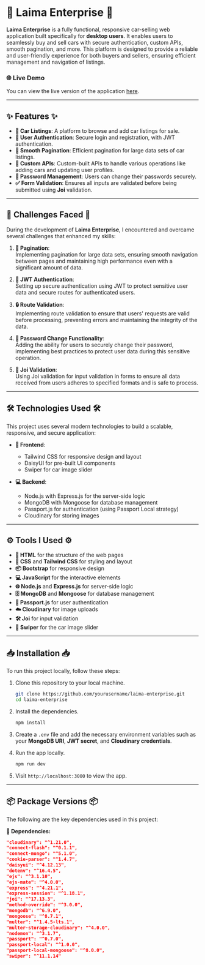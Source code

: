 # 🚗 Laima Enterprise 🚗

**Laima Enterprise** is a fully functional, responsive car-selling web application built specifically for **desktop users**. It enables users to seamlessly buy and sell cars with secure authentication, custom APIs, smooth pagination, and more. This platform is designed to provide a reliable and user-friendly experience for both buyers and sellers, ensuring efficient management and navigation of listings.

### 🌐 Live Demo
You can view the live version of the application [here](https://lamia-enterprise-main-qs8ttmg44.vercel.app/).

---

## ✨ Features ✨

- **🚙 Car Listings**: A platform to browse and add car listings for sale.
- **🔐 User Authentication**: Secure login and registration, with JWT authentication.
- **📄 Smooth Pagination**: Efficient pagination for large data sets of car listings.
- **🔧 Custom APIs**: Custom-built APIs to handle various operations like adding cars and updating user profiles.
- **🔑 Password Management**: Users can change their passwords securely.
- **✅ Form Validation**: Ensures all inputs are validated before being submitted using **Joi** validation.

---

## 🚧 Challenges Faced 🚧

During the development of **Laima Enterprise**, I encountered and overcame several challenges that enhanced my skills:

1. **🔄 Pagination**:  
   Implementing pagination for large data sets, ensuring smooth navigation between pages and maintaining high performance even with a significant amount of data.

2. **🔐 JWT Authentication**:  
   Setting up secure authentication using JWT to protect sensitive user data and secure routes for authenticated users.

3. **🔒 Route Validation**:  
   Implementing route validation to ensure that users' requests are valid before processing, preventing errors and maintaining the integrity of the data.

4. **🔑 Password Change Functionality**:  
   Adding the ability for users to securely change their password, implementing best practices to protect user data during this sensitive operation.

5. **📜 Joi Validation**:  
   Using Joi validation for input validation in forms to ensure all data received from users adheres to specified formats and is safe to process.

---

## 🛠 Technologies Used 🛠

This project uses several modern technologies to build a scalable, responsive, and secure application:

- **🎨 Frontend**: 
  - Tailwind CSS for responsive design and layout
  - DaisyUI for pre-built UI components
  - Swiper for car image slider

- **💻 Backend**: 
  - Node.js with Express.js for the server-side logic
  - MongoDB with Mongoose for database management
  - Passport.js for authentication (using Passport Local strategy)
  - Cloudinary for storing images
  
---

## ⚙️ Tools I Used ⚙️

- **📝 HTML** for the structure of the web pages
- **🎨 CSS** and **Tailwind CSS** for styling and layout
- **📦 Bootstrap** for responsive design
- **💻 JavaScript** for the interactive elements
- **🌐 Node.js** and **Express.js** for server-side logic
- **🗄 MongoDB** and **Mongoose** for database management
- **🔐 Passport.js** for user authentication
- **☁️ Cloudinary** for image uploads
- **🛠 Joi** for input validation
- **🚗 Swiper** for the car image slider

---

## 📥 Installation 📥

To run this project locally, follow these steps:

1. Clone this repository to your local machine.

    ```bash
    git clone https://github.com/yourusername/laima-enterprise.git
    cd laima-enterprise
    ```

2. Install the dependencies.

    ```bash
    npm install
    ```

3. Create a `.env` file and add the necessary environment variables such as your **MongoDB URI**, **JWT secret**, and **Cloudinary credentials**.

4. Run the app locally.

    ```bash
    npm run dev
    ```

5. Visit `http://localhost:3000` to view the app.

---

## 📦 Package Versions 📦

The following are the key dependencies used in this project:

**🔑 Dependencies:**
```json
"cloudinary": "^1.21.0",
"connect-flash": "^0.1.1",
"connect-mongo": "^5.1.0",
"cookie-parser": "^1.4.7",
"daisyui": "^4.12.13",
"dotenv": "^16.4.5",
"ejs": "^3.1.10",
"ejs-mate": "^4.0.0",
"express": "^4.21.1",
"express-session": "^1.18.1",
"joi": "^17.13.3",
"method-override": "^3.0.0",
"mongodb": "^6.9.0",
"mongoose": "^8.7.1",
"multer": "^1.4.5-lts.1",
"multer-storage-cloudinary": "^4.0.0",
"nodemon": "^3.1.7",
"passport": "^0.7.0",
"passport-local": "^1.0.0",
"passport-local-mongoose": "^8.0.0",
"swiper": "^11.1.14"
